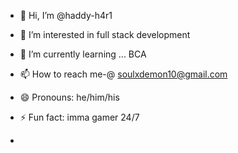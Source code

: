 - 👋 Hi, I’m @haddy-h4r1
- 👀 I’m interested in full stack development 
- 🌱 I’m currently learning ... BCA

- 📫 How to reach me-@ soulxdemon10@gmail.com
- 😄 Pronouns: he/him/his
- ⚡ Fun fact: imma gamer 24/7
- 

<!---
haddy-h4r1/haddy-h4r1 is a ✨ special ✨ repository because its `README.md` (this file) appears on your GitHub profile.
You can click the Preview link to take a look at your changes.
--->
